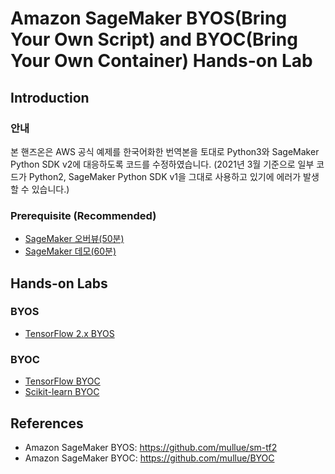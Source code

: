 # Amazon SageMaker BYOS(Bring Your Own Script) and BYOC(Bring Your Own Container) Hands-on Lab

## Introduction

### 안내
본 핸즈온은 AWS 공식 예제를 한국어화한 번역본을 토대로 Python3와 SageMaker Python SDK v2에 대응하도록 코드를 수정하였습니다. (2021년 3월 기준으로 일부 코드가 Python2, SageMaker Python SDK v1을 그대로 사용하고 있기에 에러가 발생할 수 있습니다.)

### Prerequisite (Recommended)
- [SageMaker 오버뷰(50분)](https://www.youtube.com/watch?v=jF2BN98KBlg)
- [SageMaker 데모(60분)](https://www.youtube.com/watch?v=miIVGlq6OUk)

## Hands-on Labs
### BYOS
- [TensorFlow 2.x BYOS](BYOS/README.md)

### BYOC
- [TensorFlow BYOC](BYOC/tensorflow_bring_your_own_kr)
- [Scikit-learn BYOC](BYOC/scikit_bring_your_own_kr)

## References
- Amazon SageMaker BYOS: https://github.com/mullue/sm-tf2
- Amazon SageMaker BYOC: https://github.com/mullue/BYOC
